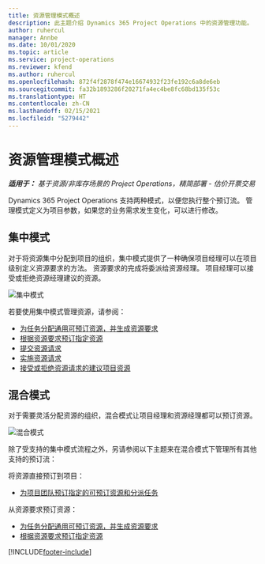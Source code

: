 ```yaml
---
title: 资源管理模式概述
description: 此主题介绍 Dynamics 365 Project Operations 中的资源管理功能。
author: ruhercul
manager: Annbe
ms.date: 10/01/2020
ms.topic: article
ms.service: project-operations
ms.reviewer: kfend
ms.author: ruhercul
ms.openlocfilehash: 872f4f2878f474e16674932f23fe192c6a8de6eb
ms.sourcegitcommit: fa32b1893286f20271fa4ec4be8fc68bd135f53c
ms.translationtype: HT
ms.contentlocale: zh-CN
ms.lasthandoff: 02/15/2021
ms.locfileid: "5279442"
---
```

# <a name="resource-management-modes-overview"></a>资源管理模式概述

_**适用于：** 基于资源/非库存场景的 Project Operations，精简部署 - 估价开票交易_


Dynamics 365 Project Operations 支持两种模式，以便您执行整个预订流。 管理模式定义为项目参数，如果您的业务需求发生变化，可以进行修改。    

## <a name="central-mode"></a>集中模式
对于将资源集中分配到项目的组织，集中模式提供了一种确保项目经理可以在项目级别定义资源要求的方法。 资源要求的完成将委派给资源经理。 项目经理可以接受或拒绝资源经理建议的资源。

![集中模式](./media/resource-management-central.png)

若要使用集中模式管理资源，请参阅：

- [为任务分配通用可预订资源，并生成资源要求](https://docs.microsoft.com/dynamics365/project-service/assign-generic-bookable-resource)
- [根据资源要求预订指定资源](https://docs.microsoft.com/dynamics365/project-service/book-named-resource)
- [提交资源请求](https://docs.microsoft.com/dynamics365/project-service/submit-resource-request)
- [实施资源请求](https://docs.microsoft.com/dynamics365/project-service/resource-management-fulfill-requests)
- [接受或拒绝资源请求的建议项目资源](https://docs.microsoft.com/dynamics365/project-service/accept-reject-proposed-resource)

## <a name="hybrid-mode"></a>混合模式
对于需要灵活分配资源的组织，混合模式让项目经理和资源经理都可以预订资源。

![混合模式](./media/resource-management-hybrid.png)

除了受支持的集中模式流程之外，另请参阅以下主题来在混合模式下管理所有其他支持的预订流：

将资源直接预订到项目：
- [为项目团队预订指定的可预订资源和分派任务](https://docs.microsoft.com/dynamics365/project-service/assign-named-bookable-resource)

从资源要求预订资源：
- [为任务分配通用可预订资源，并生成资源要求](https://docs.microsoft.com/dynamics365/project-service/assign-generic-bookable-resource)
- [根据资源要求预订指定资源](https://docs.microsoft.com/dynamics365/project-service/book-named-resource)


[!INCLUDE[footer-include](../includes/footer-banner.md)]